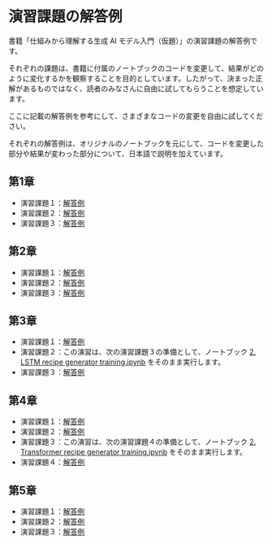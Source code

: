 # 演習課題の解答例

書籍「仕組みから理解する生成 AI モデル入門（仮題）」の演習課題の解答例です。

それぞれの課題は、書籍に付属のノートブックのコードを変更して、結果がどのように変化するかを観察することを目的としています。したがって、決まった正解があるものではなく、読者のみなさんに自由に試してもらうことを想定しています。

ここに記載の解答例を参考にして、さまざまなコードの変更を自由に試してください。

それぞれの解答例は、オリジナルのノートブックを元にして、コードを変更した部分や結果が変わった部分について、日本語で説明を加えています。

## 第1章

- 演習課題１：[解答例](https://github.com/enakai00/colab_GenAI_lecture/blob/excercise_answer/Excercise/Excercise%201-1.ipynb)
- 演習課題２：[解答例](https://github.com/enakai00/colab_GenAI_lecture/blob/excercise_answer/Excercise/Excercise%201-2.ipynb)
- 演習課題３：[解答例](https://github.com/enakai00/colab_GenAI_lecture/blob/excercise_answer/Excercise/Excercise%201-3.ipynb)

## 第2章

- 演習課題１：[解答例](https://github.com/enakai00/colab_GenAI_lecture/blob/excercise_answer/Excercise/Excercise%202-1.ipynb)
- 演習課題２：[解答例](https://github.com/enakai00/colab_GenAI_lecture/blob/excercise_answer/Excercise/Excercise%202-2.ipynb)
- 演習課題３：[解答例](https://github.com/enakai00/colab_GenAI_lecture/blob/excercise_answer/Excercise/Excercise%202-3.ipynb)

## 第3章

- 演習課題１：[解答例](https://github.com/enakai00/colab_GenAI_lecture/blob/excercise_answer/Excercise/Excercise%203-1.ipynb)
- 演習課題２：この演習は、次の演習課題３の準備として、ノートブック [2. LSTM recipe generator training.ipynb](https://github.com/enakai00/colab_GenAI_lecture/blob/main/Part03/2.%20LSTM%20recipe%20generator%20training.ipynb) をそのまま実行します。
- 演習課題３：[解答例](https://github.com/enakai00/colab_GenAI_lecture/blob/excercise_answer/Excercise/Excercise%203-3.ipynb)

## 第4章

- 演習課題１：[解答例](https://github.com/enakai00/colab_GenAI_lecture/blob/excercise_answer/Excercise/Excercise%204-1.ipynb)
- 演習課題２：[解答例](https://github.com/enakai00/colab_GenAI_lecture/blob/excercise_answer/Excercise/Excercise%204-2.ipynb)
- 演習課題３：この演習は、次の演習課題４の準備として、ノートブック [2. Transformer recipe generator training.ipynb](https://github.com/enakai00/colab_GenAI_lecture/blob/main/Part04/2.%20Transformer%20recipe%20generator%20training.ipynb) をそのまま実行します。
- 演習課題４：[解答例](https://github.com/enakai00/colab_GenAI_lecture/blob/excercise_answer/Excercise/Excercise%204-4.ipynb)

## 第5章

- 演習課題１：[解答例](https://github.com/enakai00/colab_GenAI_lecture/blob/excercise_answer/Excercise/Excercise%205-1.ipynb)
- 演習課題２：[解答例](https://github.com/enakai00/colab_GenAI_lecture/blob/excercise_answer/Excercise/Excercise%205-2.ipynb)
- 演習課題３：[解答例](https://github.com/enakai00/colab_GenAI_lecture/blob/excercise_answer/Excercise/Excercise%205-3.ipynb)
